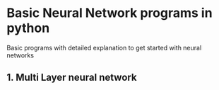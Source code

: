 # Basic Neural Network programs in python
Basic programs with detailed explanation to get started with neural networks

## 1. Multi Layer neural network


